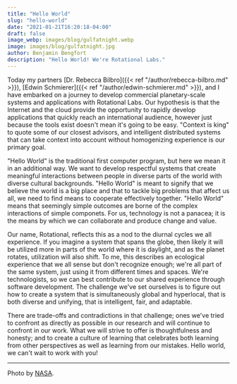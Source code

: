 ```yaml
---
title: "Hello World"
slug: "hello-world"
date: "2021-01-21T16:20:18-04:00"
draft: false
image_webp: images/blog/gulfatnight.webp
image: images/blog/gulfatnight.jpg
author: Benjamin Bengfort
description: "Hello World! We're Rotational Labs."
---
```


Today my partners [Dr. Rebecca Bilbro]({{< ref "/author/rebecca-bilbro.md" >}}), [Edwin Schmierer]({{< ref "/author/edwin-schmierer.md" >}}), and I have embarked on a journey to develop commercial planetary-scale systems and applications with Rotational Labs. Our hypothesis is that the Internet and the cloud provide the opportunity to rapidly develop applications that quickly reach an international audience, however just because the tools exist doesn't mean it's going to be easy. "Context is king" to quote some of our closest advisors, and intelligent distributed systems that can take context into account without homogenizing experience is our primary goal.

"Hello World" is the traditional first computer program, but here we mean it in an additional way. We want to develop respectful systems that create meaningful interactions between people in diverse parts of the world with diverse cultural backgrounds. "Hello World" is meant to signify that we believe the world is a big place and that to tackle big problems that affect us all, we need to find means to cooperate effectively together. "Hello World" means that seemingly simple outcomes are borne of the complex interactions of simple componets. For us, technology is not a panacea; it is the means by which we can collaborate and produce change and value.

Our name, Rotational, reflects this as a nod to the diurnal cycles we all experience. If you imagine a system that spans the globe, then likely it will be utilized more in parts of the world where it is daylight, and as the planet rotates, utilization will also shift. To me, this describes an ecological experience that we all sense but don't recognize enough; we're all part of the same system, just using it from different times and spaces. We're technologists, so we can best contribute to our shared experience through software development. The challenge we've set ourselves is to figure out how to create a system that is simultaneously global and hyperlocal, that is both diverse and unifying, that is intelligent, fair, and adaptable.

There are trade-offs and contradictions in that challenge; ones we've tried to confront as directly as possible in our research and will continue to confront in our work. What we will strive to offer is thoughtfulness and honesty; and to create a culture of learning that celebrates both learning from other perspectives as well as learning from our mistakes. Hello world, we can't wait to work with you!

***

Photo by [NASA](https://www.nasa.gov/content/the-us-gulf-coast-at-night).
